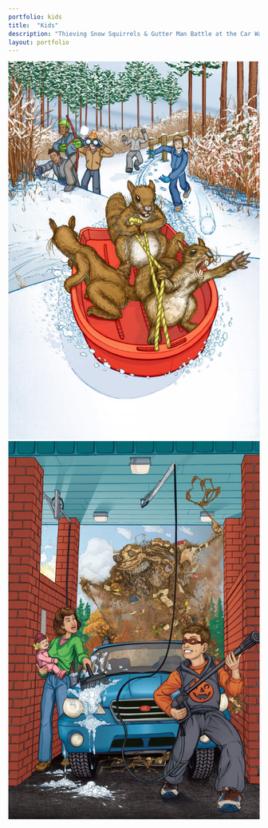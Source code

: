 ```yaml
---
portfolio: kids
title:  "Kids"
description: "Thieving Snow Squirrels & Gutter Man Battle at the Car Wash"
layout: portfolio
---
```

<div class="row">
    <div class="col-md-6">
    <img src="../images/kids1.jpg" class="img-fluid"/>
    </div>
    <div class="col-md-6">
    <img src="../images/kids2.jpg" class="img-fluid"/>
    </div>
</div>